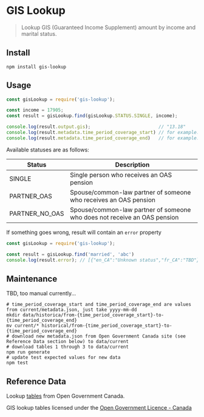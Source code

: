 # GIS Lookup

> Lookup GIS (Guaranteed Income Supplement) amount by income and marital status.

## Install

```shell
npm install gis-lookup
```

## Usage

```javascript
const gisLookup = require('gis-lookup');

const income = 17905;
const result = gisLookup.find(gisLookup.STATUS.SINGLE, income);

console.log(result.output.gis);                         // "13.18"
console.log(result.metadata.time_period_coverage_start) // for example: "2019-01-01 00:00:00"
console.log(result.metadata.time_period_coverage_end)   // for example: ""2019-06-30 00:00:00",
```

Available statuses are as follows:

| Status         | Description                                                              |
| -------------- | ------------------------------------------------------------------------ |
| SINGLE         | Single person who receives an OAS pension                                |
| PARTNER_OAS    | Spouse/common-law partner of someone who receives an OAS pension         |
| PARTNER_NO_OAS | Spouse/common-law partner of someone who does not receive an OAS pension |

If something goes wrong, result will contain an `error` property

```javascript
const gisLookup = require('gis-lookup');

const result = gisLookup.find('married', 'abc')
console.log(result.error); // [{"en_CA":"Unknown status","fr_CA":"TBD"},{"en_CA":"Invalid income","fr_CA":"TBD"}]
```

## Maintenance

TBD, too manual currently...

```shell
# time_period_coverage_start and time_period_coverage_end are values from current/metadata.json, just take yyyy-mm-dd
mkdir data/historica/from-{time_period_coverage_start}-to-{time_period_coverage_end}
mv current/* historical/from-{time_period_coverage_start}-to-{time_period_coverage_end}
# download new metadata.json from Open Government Canada site (see Reference Data section below) to data/current
# download tables 1 through 3 to data/current
npm run generate
# update test expected values for new data
npm test
```

## Reference Data

Lookup [tables](https://open.canada.ca/data/en/dataset/dfa4daf1-669e-4514-82cd-982f27707ed0) from Open Government Canada.

GIS lookup tables licensed under the [Open Government Licence - Canada](https://open.canada.ca/en/open-government-licence-canada)
